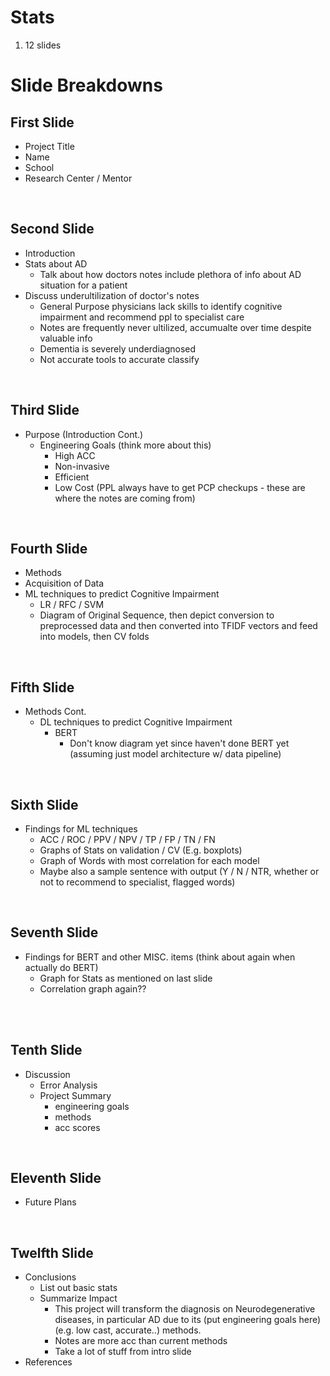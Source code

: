 # Stats
1. 12 slides

# Slide Breakdowns

## First Slide
  * Project Title
  * Name
  * School
  * Research Center / Mentor

<br>

## Second Slide
  * Introduction
   * Stats about AD
     * Talk about how doctors notes include plethora of info about AD situation for a patient
   * Discuss underultilization of doctor's notes
     * General Purpose physicians lack skills to identify cognitive impairment and recommend ppl to specialist care
     * Notes are frequently never ultilized, accumualte over time despite valuable info 
     * Dementia is severely underdiagnosed
     * Not accurate tools to accurate classify 
  
<br>

## Third Slide
 * Purpose (Introduction Cont.)
   * Engineering Goals (think more about this)
     * High ACC
     * Non-invasive
     * Efficient
     * Low Cost (PPL always have to get PCP checkups - these are where the notes are coming from)

<br>

## Fourth Slide
 * Methods 
  * Acquisition of Data
  * ML techniques to predict Cognitive Impairment
    * LR / RFC / SVM
    * Diagram of Original Sequence, then depict conversion to preprocessed data and then converted into TFIDF vectors and feed into models, then CV folds 

<br>

## Fifth Slide
  * Methods Cont.
    * DL techniques to predict Cognitive Impairment
      * BERT
        * Don't know diagram yet since haven't done BERT yet (assuming just model architecture w/ data pipeline)
      
<br> 

## Sixth Slide
  * Findings for ML techniques
    * ACC / ROC / PPV / NPV / TP / FP / TN / FN
    * Graphs of Stats on validation / CV (E.g. boxplots)
    * Graph of Words with most correlation for each model
    * Maybe also a sample sentence with output (Y / N / NTR, whether or not to recommend to specialist, flagged words)

<br>

## Seventh Slide
  * Findings for BERT and other MISC. items (think about again when actually do BERT)
    * Graph for Stats as mentioned on last slide
    * Correlation graph again??

<br>

<br>

## Tenth Slide
  * Discussion 
    * Error Analysis 
    * Project Summary
      * engineering goals
      * methods
      * acc scores

<br>

## Eleventh Slide
  * Future Plans

<br>

## Twelfth Slide
  * Conclusions
    * List out basic stats
    * Summarize Impact
      * This project will transform the diagnosis on Neurodegenerative diseases, in particular AD due to its (put engineering goals here) (e.g. low cast, accurate..) methods. 
      * Notes are more acc than current methods 
      * Take a lot of stuff from intro slide
  * References
